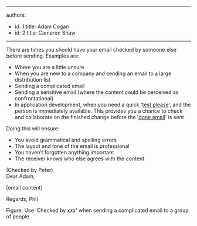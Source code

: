 

---
authors:
  - id: 1
    title: Adam Cogan
  - id: 2
    title: Cameron Shaw
---




<span class='intro'> ​There are times you should have your email checked by someone else before sending. Examples are&#58;<br>
 </span>

<ul>
    <li>Where you are a little unsure</li>
    <li>When you are new to a company and sending an email to a large distribution list</li>
    <li>Sending a complicated email</li>
    <li>Sending a sensitive email (where the content could be perceived as confrontational)</li><li>In application development,&#160;when you need a quick '<a href="/_layouts/15/FIXUPREDIRECT.ASPX?WebId=3dfc0e07-e23a-4cbb-aac2-e778b71166a2&amp;TermSetId=07da3ddf-0924-4cd2-a6d4-a4809ae20160&amp;TermId=d66a9404-2ca9-4d19-ad6c-df1618b4fc28">test please</a>',&#160;an​d the person is immediately&#160;available. This​ provides you a chance to check and collaborate on the finished change before the '<a href="/Pages/Done-GiveDetailsAndDelete.aspx">done&#160;email</a>'&#160;is sent</li>
</ul>
<p>Doing this will ensure&#58;​</p>
<ul>
    <li>You avoid grammatical and spelling errors </li>
    <li>The layout and tone of the email is professional </li>
    <li>You haven’t forgotten anything important </li>
    <li>The receiver knows who else agrees with the content </li>
</ul>
<div class="ms-rteCustom-GreyBox">
<p>
(Checked by Peter)&#160;<br>
Dear Adam,</p>
<p>[email content]
</p>
<p>Regards, Phil 
</p>
</div>
<span class="ms-rteCustom-FigureNormal">Figure&#58; Use 'Checked by xxx' when sending a complicated email to a group of people </span>



